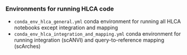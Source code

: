 ### Environments for running HLCA code
- `conda_env_hlca_general.yml` conda environment for running all HLCA notebooks except integration and mapping
- `conda_env_hlca_integration_and_mapping.yml` conda environment for running integration (scANVI) and query-to-reference mapping (scArches)
